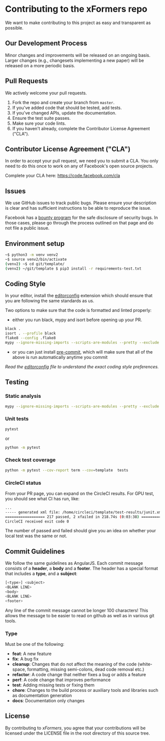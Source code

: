 # Contributing to the xFormers repo

We want to make contributing to this project as easy and transparent as
possible.

## Our Development Process

Minor changes and improvements will be released on an ongoing basis. Larger
changes (e.g., changesets implementing a new paper) will be released on a
more periodic basis.

## Pull Requests

We actively welcome your pull requests.

1. Fork the repo and create your branch from `master`.
2. If you've added code that should be tested, add tests.
3. If you've changed APIs, update the documentation.
4. Ensure the test suite passes.
5. Make sure your code lints.
6. If you haven't already, complete the Contributor License Agreement ("CLA").

## Contributor License Agreement ("CLA")

In order to accept your pull request, we need you to submit a CLA. You only need
to do this once to work on any of Facebook's open source projects.

Complete your CLA here: <https://code.facebook.com/cla>

## Issues

We use GitHub issues to track public bugs. Please ensure your description is
clear and has sufficient instructions to be able to reproduce the issue.

Facebook has a [bounty program](https://www.facebook.com/whitehat/) for the safe
disclosure of security bugs. In those cases, please go through the process
outlined on that page and do not file a public issue.

## Environment setup

```bash
~$ python3 -m venv venv2
~$ source venv2/bin/activate
(venv2) ~$ cd git/template/
(venv2) ~/git/template $ pip3 install -r requirements-test.txt
```

## Coding Style

In your editor, install the [editorconfig](https://editorconfig.org/) extension
which should ensure that you are following the same standards as us.

Two options to make sure that the code is formatted and linted properly:
* either you run black, mypy and isort before opening up your PR.

```bash
black .
isort . --profile black
flake8 --config .flake8
mypy --ignore-missing-imports --scripts-are-modules --pretty --exclude build/ --exclude stubs/ .
```

* or you can just install [pre-commit](https://pre-commit.com/), which will make sure that all of the above is run automatically anytime you commit 

_Read the [editorconfig](.editorconfig) file to understand the exact coding style preferences._

## Testing

### Static analysis

```bash
mypy --ignore-missing-imports --scripts-are-modules --pretty --exclude stubs/ .
```

### Unit tests

```bash
pytest
```

or

``` bash
python -m pytest
```

### Check test coverage

``` bash
python -m pytest --cov-report term --cov=template  tests
```

### CircleCI status

From your PR page, you can expand on the CircleCI results. For GPU test, you should see
what CI has run, like:

``` bash
...
----- generated xml file: /home/circleci/template/test-results/junit.xml ------
================== 217 passed, 2 xfailed in 218.74s (0:03:38) ==================
CircleCI received exit code 0
```

The number of passed and failed should give you an idea on whether your local
test was the same or not.

## Commit Guidelines

We follow the same guidelines as AngularJS. Each commit message consists of a **header**,
a **body** and a **footer**.  The header has a special format that includes a **type**,
and a **subject**:

```bash
[<type>] <subject>
<BLANK LINE>
<body>
<BLANK LINE>
<footer>
```

Any line of the commit message cannot be longer 100 characters! This allows the message to be easier
to read on github as well as in various git tools.

### Type

Must be one of the following:

* **feat**: A new feature
* **fix**: A bug fix
* **cleanup**: Changes that do not affect the meaning of the code (white-space, formatting, missing
  semi-colons, dead code removal etc.)
* **refactor**: A code change that neither fixes a bug or adds a feature
* **perf**: A code change that improves performance
* **test**: Adding missing tests or fixing them
* **chore**: Changes to the build process or auxiliary tools and libraries such as documentation
generation
* **docs**: Documentation only changes

## License

By contributing to *xFormers*, you agree that your contributions will be licensed
under the LICENSE file in the root directory of this source tree.
